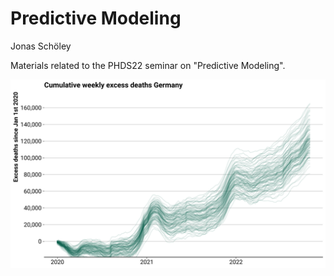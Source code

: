 # Predictive Modeling

Jonas Schöley

Materials related to the PHDS22 seminar on "Predictive Modeling".

![](ass/teaser.png)
